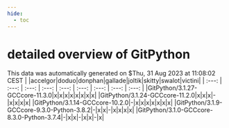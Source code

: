 ```yaml
---
hide:
  - toc
---
```


detailed overview of GitPython
==============================


This data was automatically generated on $Thu, 31 Aug 2023 at 11:08:02 CEST
| |accelgor|doduo|donphan|gallade|joltik|skitty|swalot|victini|
| :---: | :---: | :---: | :---: | :---: | :---: | :---: | :---: | :---: |
|GitPython/3.1.27-GCCcore-11.3.0|x|x|x|x|x|x|x|x|
|GitPython/3.1.24-GCCcore-11.2.0|x|x|x|-|x|x|x|x|
|GitPython/3.1.14-GCCcore-10.2.0|-|x|x|x|x|x|x|x|
|GitPython/3.1.9-GCCcore-9.3.0-Python-3.8.2|-|x|x|-|x|x|x|x|
|GitPython/3.1.0-GCCcore-8.3.0-Python-3.7.4|-|x|x|-|x|x|-|x|
